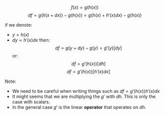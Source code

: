    $$
f(x) =g(h(x))
$$
$$
df = g(h(x+dx)) - g(h(x)) = g(h(x) + h'(x)dx) - g(h(x))
$$

if we denote:
- $y = h(x)$
- $dy = h'(x)dx$
then:
$$
df = g(y+dy)-g(y)=g'(y)[dy]
$$
or:
$$
df = g'(h(x))[dh]
$$
$$
df = g'(h(x))[h'(x)dx]
$$

Note:
- We need to be careful when writing things such as  $df = g'(h(x))h'(x)dx$
- It might seems that we are multiplying the $g'$ with $dh$. This is only the case with scalars.
- In the general case $g'$ is the linear **operator** that operates on $dh$.